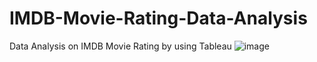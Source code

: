 # IMDB-Movie-Rating-Data-Analysis
Data Analysis on IMDB Movie Rating by using Tableau
![image](https://user-images.githubusercontent.com/108942100/188885337-cc267451-1ad9-4272-b225-60ad20b87a7b.png)
